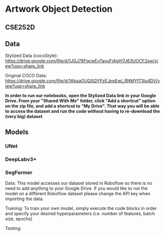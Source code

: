 # Artwork Object Detection
## CSE252D

## Data 
Stylized Data (cocoStyle): https://drive.google.com/file/d/1JGJ78FqcwEvTayuFj4giH7J63UOCF2sw/view?usp=share_link

Original COCO Data: https://drive.google.com/file/d/1AbaaGUQSQYPzEJppEwl_RNMYf73lu4DV/view?usp=share_link

**In order to run our notebooks, open the Stylized Data link in your Google Drive. From your "Shared With Me" folder, click "Add a shortcut" option on the zip file, and add a shortcut to "My Drive". That way you will be able to access the dataset and run the code without having to re-download the (very big) dataset**

## Models 

### UNet 


### DeepLabv3+


### SegFormer 

Data: 
This model accesses our dataset stored in Roboflow so there is no need to add anything to your Google Drive. If you would like to run the model on a different Roboflow dataset please change the API key when importing the data. 

Training: 
To train your own model, simply execute the code blocks in order and specify your desired hyperparameters (i.e. number of features, batch size, epochs)

Testing:
